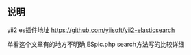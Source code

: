 ## 说明
yii2 es插件地址 https://github.com/yiisoft/yii2-elasticsearch

单看这个文章有的地方不明确,ESpic.php search方法写的比较详细